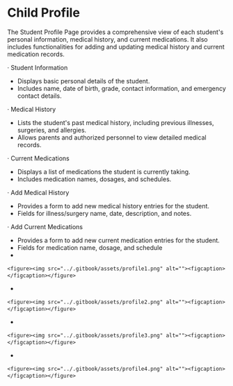 # Child Profile

&#x20;The Student Profile Page provides a comprehensive view of each student's personal information, medical history, and current medications. It also includes functionalities for adding and updating medical history and current medication records.

·  Student Information

* Displays basic personal details of the student.
* Includes name, date of birth, grade, contact information, and emergency contact details.

·  Medical History

* Lists the student's past medical history, including previous illnesses, surgeries, and allergies.
* Allows parents and authorized personnel to view detailed medical records.

·  Current Medications

* Displays a list of medications the student is currently taking.
* Includes medication names, dosages, and schedules.

·  Add Medical History

* Provides a form to add new medical history entries for the student.
* Fields for illness/surgery name, date, description, and notes.

·  Add Current Medications

* Provides a form to add new current medication entries for the student.
* Fields for medication name, dosage, and schedule
*

    <figure><img src="../.gitbook/assets/profile1.png" alt=""><figcaption></figcaption></figure>
*

    <figure><img src="../.gitbook/assets/profile2.png" alt=""><figcaption></figcaption></figure>
*

    <figure><img src="../.gitbook/assets/profile3.png" alt=""><figcaption></figcaption></figure>
*

    <figure><img src="../.gitbook/assets/profile4.png" alt=""><figcaption></figcaption></figure>
